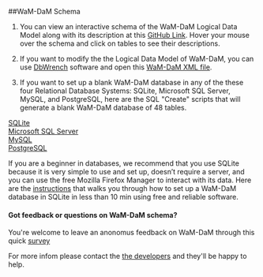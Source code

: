##WaM-DaM Schema

1. You can view an interactive schema of the WaM-DaM Logical Data Model along with its description at this <a href="http://amabdallah.github.io/WaM-DaM/diagrams/Full.html" target="_blank">GitHub Link</a>. Hover your mouse over the schema and click on tables to see their descriptions.

2. If you want to modify the the Logical Data Model of WaM-DaM, you can use <a href="http://www.dbwrench.com/" target="_blank">DbWrench</a> software and open this <a href="https://github.com/amabdallah/WaM-DaM/blob/master/03WaM-DaM_Schema/XML_Schema/WaMDaMAugust19_2015.xml" target="_blank">WaM-DaM XML file</a>.    

3. If you want to set up  a blank WaM-DaM database in any of the these four Relational Database Systems: SQLite, Microsoft SQL Server, MySQL, and PostgreSQL, here are the SQL "Create" scripts that will generate a blank WaM-DaM database of 48 tables. 

<a href="https://github.com/amabdallah/WaM-DaM/blob/master/03WaM-DaM_Schema/Blank_Database/WaM-DaM_for_SQLite.sql" target="_blank">SQLite</a>   
<a href="https://github.com/amabdallah/WaM-DaM/blob/master/03WaM-DaM_Schema/Blank_Database/WaM-DaM_for_MSSQL.sql" target="_blank">Microsoft SQL Server</a>   
<a href="https://github.com/amabdallah/WaM-DaM/blob/master/03WaM-DaM_Schema/Blank_Database/WaM-DaM_for_MySQL.sql" target="_blank">MySQL</a>   
<a href="https://github.com/amabdallah/WaM-DaM/blob/master/03WaM-DaM_Schema/Blank_Database/WaM-DaM_for_PostgreSQL.sql" target="_blank">PostgreSQL</a>   

If you are a beginner in databases, we recommend that you use SQLite because it is very simple to use and set up, doesn’t require a server, and you can use the free Mozilla Firefox Manager to interact with its data. Here are the <a href="https://github.com/amabdallah/WaM-DaM/blob/master/02UseCases/UseCases/SQLite_Instructions.md" target="_blank">instructions</a> that walks you through how to set up a WaM-DaM database in SQLite in less than 10 min using free and reliable software.


#### Got feedback or questions on WaM-DaM schema?    
You're welcome to leave an anonomus feedback on WaM-DaM through this quick <a href="https://drive.google.com/open?id=1fUTPeygdPfkPfZGjud0vO3yAZiDKIrq-i_886lqIins" target="_blank">survey</a> 

For more infom please contact the <a href="https://github.com/amabdallah/WaM-DaM#authors-and-contact" target="_blank">the developers</a> and they'll be happy to help.


